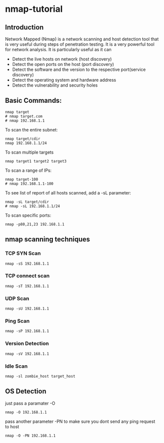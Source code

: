 # nmap-tutorial
## Introduction
Network Mapped (Nmap) is a network scanning and host detection tool that is very useful during steps of penetration testing. It is a very powerful tool for network analysis.
It is particularly useful as it can
  * Detect the live hosts on network (host discovery)
  * Detect the open ports on the host (port discovery)
  * Detect the software and the version to the respective port(service discovery)
  * Detect the operating system and hardware address
  * Detect the vulnerability and security holes

## Basic Commands:
```
nmap target
# nmap target.com
# nmap 192.168.1.1
```
To scan the entire subnet:
```
nmap target/cdir
nmap 192.168.1.1/24
```
To scan multiple targets
```
nmap target1 target2 target3
```
To scan a range of IPs:
```
nmap target-100
# nmap 192.168.1.1-100
```
To see list of report of all hosts scanned, add a -sL parameter:
```
nmap -sL target/cdir
# nmap -sL 192.168.1.1/24
```
To scan specific ports:
```
nmap -p80,21,23 192.168.1.1
```
## nmap scanning techniques
### TCP SYN Scan
```
nmap -sS 192.168.1.1
```

### TCP connect scan
```
nmap -sT 192.168.1.1
```

### UDP Scan
```
nmap -sU 192.168.1.1
```

### Ping Scan
```
nmap -sP 192.168.1.1
```

### Version Detection
```
nmap -sV 192.168.1.1
```

### Idle Scan
```
nmap -sl zombie_host target_host
```

## OS Detection
just pass a paramater -O
```
nmap -O 192.168.1.1
```
pass another parameter -PN to make sure you dont send any ping request to host
```
nmap -O -PN 192.168.1.1
```
